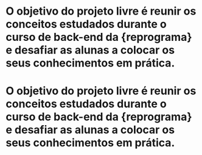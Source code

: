 # O objetivo do projeto livre é reunir os conceitos estudados durante o curso de back-end da {reprograma} e desafiar as alunas a colocar os seus conhecimentos em prática.

# O objetivo do projeto livre é reunir os conceitos estudados durante o curso de back-end da {reprograma} e desafiar as alunas a colocar os seus conhecimentos em prática.
